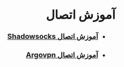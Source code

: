 <div dir="rtl">

# آموزش اتصال

- ### [آموزش اتصال Shadowsocks](shadowsocks-v2ray-tls/how-to-connect.md)
- ### [آموزش اتصال Argovpn](argovpn/how-to-connect.md)

</div>
